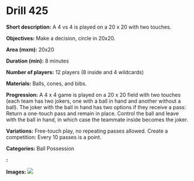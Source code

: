# Drill 425

**Short description:**
A 4 vs 4 is played on a 20 x 20 with two touches.

**Objectives:**
Make a decision, circle in 20x20.

**Area (mxm):**
20x20

**Duration (min):**
8 minutes

**Number of players:**
12 players (8 inside and 4 wildcards)

**Materials:**
Balls, cones, and bibs.

**Progression:**
A 4 x 4 game is played on a 20 x 20 field with two touches (each team has two jokers, one with a ball in hand and another without a ball). The joker with the ball in hand has two options if they receive a pass: Return a one-touch pass and remain in place. Control the ball and leave with the ball in hand, in which case the teammate inside becomes the joker.

**Variations:**
Free-touch play, no repeating passes allowed. Create a competition: Every 10 passes is a point.

**Categories:**
Ball Possession

**:**


**Images:**
![](https://www.coachingfutsal.com/\images\46ed79f1e9ada0af361edad48f163df4474b85f53b16242ebf1c13315aeafa0c16f4a5eb325f438274e3f3f9b020ab2630b5e5edd4eeff456898732a22f19d764dfa6620e1003.jpg)

